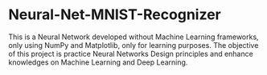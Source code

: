 # Neural-Net-MNIST-Recognizer
This is a Neural Network developed without Machine Learning frameworks, only using NumPy and Matplotlib, only for learning purposes. The objective of this project is practice Neural Networks Design principles and enhance knowledges on Machine Learning and Deep Learning.
